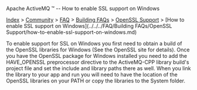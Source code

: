 Apache ActiveMQ ™ -- How to enable SSL support on Windows 

[Index](index.html) > [Community](../../../community.md) > [FAQ](../../../faq.md) > [Building FAQs](../../../FAQ/building-faqs.md) > [OpenSSL Support](openssl-CommunityCommunity/Community/support.md) > [How to enable SSL support on Windows](../../../FAQ/Building FAQs/OpenSSL Support/how-to-enable-ssl-support-on-windows.md)

To enable support for SSL on Windows you first need to obtain a build of the OpenSSL libraries for Windows (See the OpenSSL site for details). Once you have the OpenSSL package for Windows installed you need to add the HAVE_OPENSSL preprocessor directive to the ActiveMQ-CPP library build's project file and set the include and library paths there as well. When you link the library to your app and run you will need to have the location of the OpenSSL libraries on your PATH or copy the libraries to the System folder.

